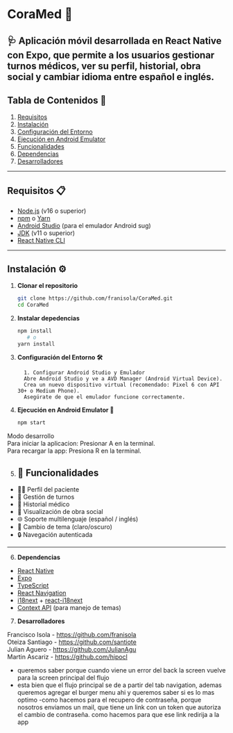 # **CoraMed** 🚀  

🩺 Aplicación móvil desarrollada en **React Native** con **Expo**, que permite a los usuarios gestionar turnos médicos, ver su perfil, historial, obra social y cambiar idioma entre español e inglés.
---

## **Tabla de Contenidos** 📑  
1. [Requisitos](#requisitos-📋)  
2. [Instalación](#instalación-⚙️)  
3. [Configuración del Entorno](#configuración-del-entorno-🛠️)  
4. [Ejecución en Android Emulator](#ejecución-en-android-emulator-📱)  
5. [Funcionalidades](#funcionalidades)  
6. [Dependencias](#dependencias-📦)  
7. [Desarrolladores](#desarrolladores-🤝)  


---

## **Requisitos** 📋  
- [Node.js](https://nodejs.org/) (v16 o superior)  
- [npm](https://www.npmjs.com/) o [Yarn](https://yarnpkg.com/)  
- [Android Studio](https://developer.android.com/studio) (para el emulador Android sug)  
- [JDK](https://www.oracle.com/java/technologies/javase-downloads.html) (v11 o superior)  
- [React Native CLI](https://reactnative.dev/docs/environment-setup)  

---

## **Instalación** ⚙️  

1. **Clonar el repositorio**  
   ```bash
   git clone https://github.com/franisola/CoraMed.git
   cd CoraMed

2. **Instalar depedencias** 
   ```bash
   npm install
      # o
   yarn install
3. **Configuración del Entorno 🛠️** 

         1. Configurar Android Studio y Emulador
         Abre Android Studio y ve a AVD Manager (Android Virtual Device).
         Crea un nuevo dispositivo virtual (recomendado: Pixel 6 con API 30+ o Medium Phone).
         Asegúrate de que el emulador funcione correctamente.

4. **Ejecución en Android Emulator 📱**
   ```bash
   npm start


Modo desarrollo   
Para iniciar la aplicacion: Presionar A en la terminal.  
Para recargar la app: Presiona R en la terminal.

5. ## 📱 Funcionalidades

- 🧑‍⚕️ Perfil del paciente
- 📅 Gestión de turnos
- 🧾 Historial médico
- 🏥 Visualización de obra social
- 🌐 Soporte multilenguaje (español / inglés)
- 🌙 Cambio de tema (claro/oscuro)
- 🔒 Navegación autenticada

---
6. **Dependencias**  
- [React Native](https://reactnative.dev/)
- [Expo](https://expo.dev/)
- [TypeScript](https://www.typescriptlang.org/)
- [React Navigation](https://reactnavigation.org/)
- [i18next](https://www.i18next.com/) + [react-i18next](https://react.i18next.com/)
- [Context API](https://reactjs.org/docs/context.html) (para manejo de temas)


7. **Desarrolladores**

Francisco Isola - https://github.com/franisola  
Oteiza Santiago - https://github.com/santiote  
Julian Aguero - https://github.com/JulianAgu  
Martin Ascariz - https://github.com/hipocl

- queremos saber porque cuando viene un error del back la screen vuelve para la screen principal del flujo
- esta bien que el flujo principal se de a partir del tab navigation, ademas queremos agregar el burger menu ahi 
y queremos saber si es lo mas optimo 
-como hacemos para el recupero de contraseña, porque nosotros enviamos un mail, que tiene un link con un token que autoriza el cambio
de contraseña. como hacemos para que ese link redirija a la app
